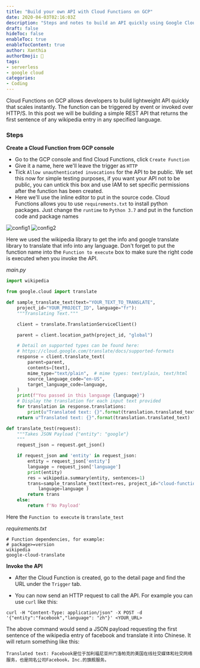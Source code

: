 ```yaml
---
title: "Build your own API with Cloud Functions on GCP"
date: 2020-04-03T02:16:03Z
description: "Steps and notes to build an API quickly using Google Cloud Functions"
draft: false
hideToc: false
enableToc: true
enableTocContent: true
author: Xanthia
authorEmoji: 🐹
tags:
- serverless
- google cloud
categories:
- Coding
---
```


Cloud Functions on GCP allows developers to build lightweight API quickly that scales instantly. The function can be triggered by event or invoked over HTTP/S. In this post we will be building a simple REST API that returns the first sentence of any wikipedia entry in any specified language.

### Steps

**Create a Cloud Function from GCP console**

- Go to the GCP console and find Cloud Functions, click `Create Function`
- Give it a name, here we'll leave the trigger as `HTTP`
- Tick `Allow unauthenticated invocations` for the API to be public. We set this now for simple testing purposes, if you want your API not to be public, you can untick this box and use IAM to set specific permissions after the function has been created.
- Here we'll use the inline editor to put in the source code. Cloud Functions allows you to use `requirements.txt` to install python packages. Just change the `runtime` to `Python 3.7` and put in the function code and package names

![config1](/images/cloud_function1.png)
![config2](/images/cloud_function2.png)

Here we used the wikipedia library to get the info and google translate library to translate that info into any language. Don't forget to put the function name into the `Function to execute` box to make sure the right code is executed when you invoke the API.

*main.py*
```python
import wikipedia

from google.cloud import translate

def sample_translate_text(text="YOUR_TEXT_TO_TRANSLATE", 
    project_id="YOUR_PROJECT_ID", language="fr"):
    """Translating Text."""

    client = translate.TranslationServiceClient()

    parent = client.location_path(project_id, "global")

    # Detail on supported types can be found here:
    # https://cloud.google.com/translate/docs/supported-formats
    response = client.translate_text(
        parent=parent,
        contents=[text],
        mime_type="text/plain",  # mime types: text/plain, text/html
        source_language_code="en-US",
        target_language_code=language,
    )
    print(f"You passed in this language {language}")
    # Display the translation for each input text provided
    for translation in response.translations:
        print(u"Translated text: {}".format(translation.translated_text))
    return u"Translated text: {}".format(translation.translated_text)

def translate_test(request):
    """Takes JSON Payload {"entity": "google"}
    """
    request_json = request.get_json()

    if request_json and 'entity' in request_json:
        entity = request_json['entity']
        language = request_json['language']
        print(entity)
        res = wikipedia.summary(entity, sentences=1)
        trans=sample_translate_text(text=res, project_id="cloud-function-demo-272320",
            language=language )
        return trans
    else:
        return f'No Payload'
```

Here the `Function to execute` is `translate_test`

*requirements.txt*
```
# Function dependencies, for example:
# package>=version
wikipedia
google-cloud-translate
```

**Invoke the API**

- After the Cloud Function is created, go to the detail page and find the URL under the `Trigger` tab.

- You can now send an HTTP request to call the API. For example you can use `curl` like this:
```
curl -H "Content-Type: application/json" -X POST -d '{"entity":"facebook","language": "zh"}' <YOUR_URL>
```

The above command would send a JSON payload requesting the first sentence of the wikipedia entry of facebook and translate it into Chinese. It will return something like this:
```
Translated text: Facebook是位于加利福尼亚州门洛帕克的美国在线社交媒体和社交网络服务，也是同名公司Facebook，Inc.的旗舰服务。
```
